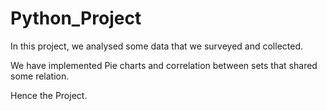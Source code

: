 # Python_Project

In this project, we analysed some data that we surveyed and collected.

We have implemented Pie charts and correlation between sets that shared some relation.

Hence the Project.
